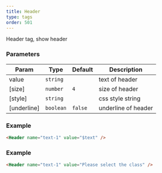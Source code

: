 ```yaml
---
title: Header
type: tags
order: 501
---
```


Header tag, show header

### Parameters

| Param | Type | Default | Description |
| --- | --- | --- | --- |
| value | <code>string</code> |  | text of header |
| [size] | <code>number</code> | <code>4</code> | size of header |
| [style] | <code>string</code> |  | css style string |
| [underline] | <code>boolean</code> | <code>false</code> | underline of header |

### Example  
```html
<Header name="text-1" value="$text" />
```
### Example  
```html
<Header name="text-1" value="Please select the class" />
```

